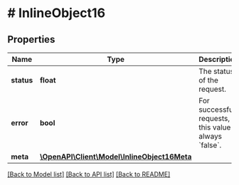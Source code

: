 # # InlineObject16

## Properties

Name | Type | Description | Notes
------------ | ------------- | ------------- | -------------
**status** | **float** | The status of the request. |
**error** | **bool** | For successful requests, this value is always &#x60;false&#x60;. |
**meta** | [**\OpenAPI\Client\Model\InlineObject16Meta**](InlineObject16Meta.md) |  |

[[Back to Model list]](../../README.md#models) [[Back to API list]](../../README.md#endpoints) [[Back to README]](../../README.md)
